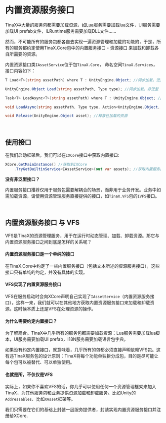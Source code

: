 # 内置资源服务接口

TinaX中大量的服务包都需要加载资源，如Lua服务需要加载lua文件，UI服务需要加载UI prefab文件，ILRuntime服务需要加载DLL文件……

然而，不可能所有的服务包都各自去实现一遍资源管理和加载的功能的，于是，所有的服务都约定使用TinaX.Core包中的内置服务接口 - 资源接口 来加载和卸载各自所需要的资源。



内置资源接口类`IAssetService`位于包`TinaX.Core`， 命名空间`TinaX.Services`，接口内容如下：

``` csharp
T Load<T>(string assetPath) where T : UnityEngine.Object; //同步加载，泛型

UnityEngine.Object Load(string assetPath, Type type); //同步加载，非泛型

Task<T> LoadAsync<T>(string assetPath) where T : UnityEngine.Object; //异步加载，Task方式

void LoadAsync(string assetPath, Type type, Action<UnityEngine.Object, XException> callback); //异步加载，回调方式

void Release(UnityEngine.Object asset); //释放已加载的资源
```

<br>

## 使用接口

在我们启动框架后，我们可以在`IXCore`接口中获取内置接口:

``` csharp
XCore.GetMainInstance() //获取到IXCore
    .TryGetBuiltinService<IAssetService>(out var assets); //获取内置服务接口
```

**没有非泛型接口？**

内置服务接口推荐仅用于服务包需要解耦合的场景，而非用于业务开发。业务中如需加载资源，请使用资源管理服务直接提供的接口，如`TinaX.VFS`包的`IVFS`接口。


<br>

## 内置资源服务接口 与 VFS

VFS是TinaX的资源管理服务，用于在运行时动态管理、加载、卸载资源。那它与内置资源服务接口之间到底是怎样的关系呢？

#### 内置资源服务接口是一个单纯的接口

在TinaX.Core中约定了一些内置服务接口（包括文本所述的资源服务接口），这些接口只有单纯的约定，并没有具体的实现。

#### VFS实现了内置资源服务接口

VFS在服务启动时会向XCore声明自己实现了`IAssetService`（内置资源服务接口），这样一来，我们就可以在其他地方获取内置资源服务接口来加载和卸载资源。这时候本质上还是VFS在处理资源的操作。

#### 为什么需要约定内置接口？

为了解耦合。TinaX中几乎所有的服务包都需要加载资源：Lua服务需要加载lua脚本，UI服务需要加载UI prefab，I18N服务需要加载语言包字典。

如果没有约定内置接口，就意味着，几乎所有的包都必须直接声明依赖VFS包。这有违TinaX服务包的设计原则：TinaX将每个功能单独拆分成包，目的是尽可能让每个包可以被替代、可以单独使用。

#### 也就是所，不仅仅是VFS

实际上，如果你不喜欢VFS的话，你几乎可以使用任何一个资源管理框架来加入TinaX，为其他服务包和业务提供资源加载和卸载服务。比如Unity的`Addressables`、比如`XAsset`框架等。

我们只需要在它们的基础上封装一层服务提供者，封装实现内置资源服务接口并注册给XCore. 

<br>

